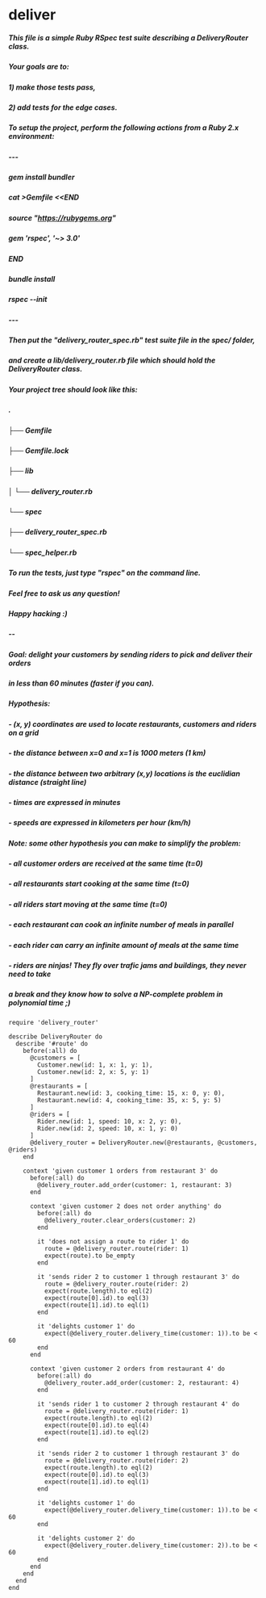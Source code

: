 # deliver


#####   This file is a simple Ruby RSpec test suite describing a DeliveryRouter class.
#####   Your goals are to:
#####   1) make those tests pass,
#####   2) add tests for the edge cases.
#####
#####   To setup the project, perform the following actions from a Ruby 2.x environment:
#####   ---
#####   gem install bundler
#####   cat >Gemfile <<END
#####   source "https://rubygems.org"
#####   gem 'rspec', '~> 3.0'
#####   END
#####   bundle install
#####   rspec --init
#####   ---
#####
#####   Then put the "delivery_router_spec.rb" test suite file in the spec/ folder,
#####   and create a lib/delivery_router.rb file which should hold the DeliveryRouter class.
#####
#####   Your project tree should look like this:
#####   .
#####   ├── Gemfile
#####   ├── Gemfile.lock
#####   ├── lib
#####   │   └── delivery_router.rb
#####   └── spec
#####       ├── delivery_router_spec.rb
#####       └── spec_helper.rb
#####
#####   To run the tests, just type "rspec" on the command line.
#####   Feel free to ask us any question!
#####
#####   Happy hacking :)
#####
#####   --
#####
#####   Goal: delight your customers by sending riders to pick and deliver their orders
#####   in less than 60 minutes (faster if you can).
#####
#####   Hypothesis:
#####     - (x, y) coordinates are used to locate restaurants, customers and riders on a grid
#####     - the distance between x=0 and x=1 is 1000 meters (1 km)
#####     - the distance between two arbitrary (x,y) locations is the euclidian distance (straight line)
#####     - times are expressed in minutes
#####     - speeds are expressed in kilometers per hour (km/h)
#####
#####   Note: some other hypothesis you can make to simplify the problem:
#####     - all customer orders are received at the same time (t=0)
#####     - all restaurants start cooking at the same time (t=0)
#####     - all riders start moving at the same time (t=0)
#####     - each restaurant can cook an infinite number of meals in parallel
#####     - each rider can carry an infinite amount of meals at the same time
#####     - riders are ninjas! They fly over trafic jams and buildings, they never need to take
#####       a break and they know how to solve a NP-complete problem in polynomial time ;)
```
require 'delivery_router'

describe DeliveryRouter do
  describe '#route' do
    before(:all) do
      @customers = [
        Customer.new(id: 1, x: 1, y: 1),
        Customer.new(id: 2, x: 5, y: 1)
      ]
      @restaurants = [
        Restaurant.new(id: 3, cooking_time: 15, x: 0, y: 0),
        Restaurant.new(id: 4, cooking_time: 35, x: 5, y: 5)
      ]
      @riders = [
        Rider.new(id: 1, speed: 10, x: 2, y: 0),
        Rider.new(id: 2, speed: 10, x: 1, y: 0)
      ]
      @delivery_router = DeliveryRouter.new(@restaurants, @customers, @riders)
    end

    context 'given customer 1 orders from restaurant 3' do
      before(:all) do
        @delivery_router.add_order(customer: 1, restaurant: 3)
      end

      context 'given customer 2 does not order anything' do
        before(:all) do
          @delivery_router.clear_orders(customer: 2)
        end

        it 'does not assign a route to rider 1' do
          route = @delivery_router.route(rider: 1)
          expect(route).to be_empty
        end

        it 'sends rider 2 to customer 1 through restaurant 3' do
          route = @delivery_router.route(rider: 2)
          expect(route.length).to eql(2)
          expect(route[0].id).to eql(3)
          expect(route[1].id).to eql(1)
        end

        it 'delights customer 1' do
          expect(@delivery_router.delivery_time(customer: 1)).to be < 60
        end
      end

      context 'given customer 2 orders from restaurant 4' do
        before(:all) do
          @delivery_router.add_order(customer: 2, restaurant: 4)
        end

        it 'sends rider 1 to customer 2 through restaurant 4' do
          route = @delivery_router.route(rider: 1)
          expect(route.length).to eql(2)
          expect(route[0].id).to eql(4)
          expect(route[1].id).to eql(2)
        end

        it 'sends rider 2 to customer 1 through restaurant 3' do
          route = @delivery_router.route(rider: 2)
          expect(route.length).to eql(2)
          expect(route[0].id).to eql(3)
          expect(route[1].id).to eql(1)
        end

        it 'delights customer 1' do
          expect(@delivery_router.delivery_time(customer: 1)).to be < 60
        end

        it 'delights customer 2' do
          expect(@delivery_router.delivery_time(customer: 2)).to be < 60
        end
      end
    end
  end
end
```
